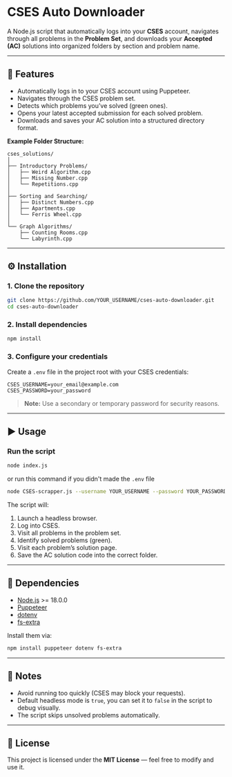 # CSES Auto Downloader

A Node.js script that automatically logs into your **CSES** account, navigates through all problems in the **Problem Set**, and downloads your **Accepted (AC)** solutions into organized folders by section and problem name.

---

## 🚀 Features
- Automatically logs in to your CSES account using Puppeteer.
- Navigates through the CSES problem set.
- Detects which problems you’ve solved (green ones).
- Opens your latest accepted submission for each solved problem.
- Downloads and saves your AC solution into a structured directory format.

**Example Folder Structure:**
```
cses_solutions/
│
├── Introductory Problems/
│   ├── Weird Algorithm.cpp
│   ├── Missing Number.cpp
│   └── Repetitions.cpp
│
├── Sorting and Searching/
│   ├── Distinct Numbers.cpp
│   ├── Apartments.cpp
│   └── Ferris Wheel.cpp
│
└── Graph Algorithms/
    ├── Counting Rooms.cpp
    └── Labyrinth.cpp
```

---

## ⚙️ Installation

### 1. Clone the repository
```bash
git clone https://github.com/YOUR_USERNAME/cses-auto-downloader.git
cd cses-auto-downloader
```

### 2. Install dependencies
```bash
npm install
```

### 3. Configure your credentials
Create a `.env` file in the project root with your CSES credentials:
```env
CSES_USERNAME=your_email@example.com
CSES_PASSWORD=your_password
```

> **Note:** Use a secondary or temporary password for security reasons.

---

## ▶️ Usage

### Run the script
```bash
node index.js
```

or run this command if you didn't made the `.env` file
```bash
node CSES-scrapper.js --username YOUR_USERNAME --password YOUR_PASSWORD --out ./cses_solutions --headless true
```
The script will:
1. Launch a headless browser.
2. Log into CSES.
3. Visit all problems in the problem set.
4. Identify solved problems (green).
5. Visit each problem’s solution page.
6. Save the AC solution code into the correct folder.

---

## 🧩 Dependencies
- [Node.js](https://nodejs.org/) >= 18.0.0
- [Puppeteer](https://pptr.dev/)
- [dotenv](https://www.npmjs.com/package/dotenv)
- [fs-extra](https://www.npmjs.com/package/fs-extra)

Install them via:
```bash
npm install puppeteer dotenv fs-extra
```

---

## 🧠 Notes
- Avoid running too quickly (CSES may block your requests).
- Default headless mode is `true`, you can set it to `false` in the script to debug visually.
- The script skips unsolved problems automatically.

---

## 📄 License
This project is licensed under the **MIT License** — feel free to modify and use it.
